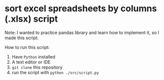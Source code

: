 # sort excel spreadsheets by columns (.xlsx) script

Note: I wanted to practice pandas library and learn how to implement it, so I made this script.

How to run this script:

1. Have `Python` installed
2. A text editor or IDE
3. `git clone` this repository
4. run the script with `python ./src/script.py`
